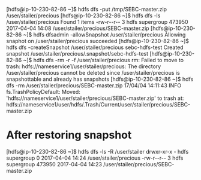 [hdfs@ip-10-230-82-86 ~]$ hdfs dfs -put /tmp/SEBC-master.zip /user/stailer/precious
[hdfs@ip-10-230-82-86 ~]$ hdfs dfs -ls /user/stailer/precious
Found 1 items
-rw-r--r--   3 hdfs supergroup     473950 2017-04-04 14:08 /user/stailer/precious/SEBC-master.zip
[hdfs@ip-10-230-82-86 ~]$ hdfs dfsadmin -allowSnapshot /user/stailer/precious
Allowing snaphot on /user/stailer/precious succeeded
[hdfs@ip-10-230-82-86 ~]$ hdfs dfs -createSnapshot /user/stailer/precious sebc-hdfs-test
Created snapshot /user/stailer/precious/.snapshot/sebc-hdfs-test
[hdfs@ip-10-230-82-86 ~]$ hdfs dfs -rm -r -f /user/stailer/precious
rm: Failed to move to trash: hdfs://nameservice1/user/stailer/precious: The directory /user/stailer/precious cannot be deleted since /user/stailer/precious is snapshottable and already has snapshots
[hdfs@ip-10-230-82-86 ~]$ hdfs dfs -rm /user/stailer/precious/SEBC-master.zip
17/04/04 14:11:43 INFO fs.TrashPolicyDefault: Moved: 'hdfs://nameservice1/user/stailer/precious/SEBC-master.zip' to trash at: hdfs://nameservice1/user/hdfs/.Trash/Current/user/stailer/precious/SEBC-master.zip

# After restoring snapshot
[hdfs@ip-10-230-82-86 ~]$ hdfs dfs -ls -R /user/stailer
drwxr-xr-x   - hdfs supergroup          0 2017-04-04 14:24 /user/stailer/precious
-rw-r--r--   3 hdfs supergroup     473950 2017-04-04 14:23 /user/stailer/precious/SEBC-master.zip

